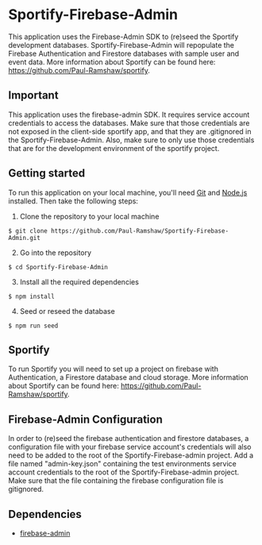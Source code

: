 # Sportify-Firebase-Admin

This application uses the Firebase-Admin SDK to (re)seed the Sportify development databases.  Sportify-Firebase-Admin will repopulate the Firebase Authentication and Firestore databases with sample user and event data.  More information about Sportify can be found here: https://github.com/Paul-Ramshaw/sportify.

## Important

This application uses the firebase-admin SDK.  It requires service account credentials to access the databases.  Make sure that those credentials are not exposed in the client-side sportify app, and that they are .gitignored in the Sportify-Firebase-Admin.  Also, make sure to only use those credentials that are for the development environment of the sportify project.

## Getting started

To run this application on your local machine, you'll need [Git](https://git-scm.com/) and [Node.js](https://nodejs.org/en/download/) installed. Then take the following steps:

1. Clone the repository to your local machine

```
$ git clone https://github.com/Paul-Ramshaw/Sportify-Firebase-Admin.git
```

2. Go into the repository

```
$ cd Sportify-Firebase-Admin
```

3. Install all the required dependencies

```
$ npm install
```

4. Seed or reseed the database 

```
$ npm run seed
```

## Sportify

To run Sportify you will need to set up a project on firebase with Authentication, a Firestore database and cloud storage.
More information about Sportify can be found here: https://github.com/Paul-Ramshaw/sportify.  

## Firebase-Admin Configuration

In order to (re)seed the firebase authentication and firestore databases, a configuration file with your firebase service account's credentials will also need to be added to the root of the Sportify-Firebase-admin project.  Add a file named "admin-key.json" containing the test environments service account credentials to the root of the Sportify-Firebase-admin project.  Make sure that the file containing the firebase configuration file is gitignored.

## Dependencies

- [firebase-admin](https://www.npmjs.com/package/firebase-admin)

